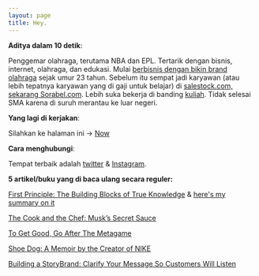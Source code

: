 ```yaml
---
layout: page
title: Hey.
---
```


**Aditya dalam 10 detik**:

Penggemar olahraga, terutama NBA dan EPL. Tertarik dengan bisnis, internet, olahraga, dan edukasi. Mulai [berbisnis dengan bikin brand olahraga](https://instagram.com/atalon.id) sejak umur 23 tahun. Sebelum itu sempat jadi karyawan (atau lebih tepatnya karyawan yang di gaji untuk belajar) di [salestock.com, sekarang Sorabel.com](https://instagram.com/sorabelofficial). Lebih suka bekerja di banding [kuliah](https://www.unimelb.edu.au). Tidak selesai SMA karena di suruh merantau ke luar negeri. 

**Yang lagi di kerjakan**:

Silahkan ke halaman ini -> [Now](/now)

**Cara menghubungi**:

Tempat terbaik adalah [twitter](https://www.twitter.com/aditya_dst) & [Instagram](https://www.instagram.com/aditya.dst).

**5 artikel/buku yang di baca ulang secara reguler:**

[First Principle: The Building Blocks of True Knowledge](https://fs.blog/2018/04/first-principles/) & [here's my summary on it](https://adityads.com/2020/05/29/summary-first-principle)

[The Cook and the Chef: Musk’s Secret Sauce](https://waitbutwhy.com/2015/11/the-cook-and-the-chef-musks-secret-sauce.html)

[To Get Good, Go After The Metagame](https://commoncog.com/blog/to-get-good-go-after-the-metagame/)

[Shoe Dog: A Memoir by the Creator of NIKE](https://www.goodreads.com/book/show/27220736-shoe-dog) 

[Building a StoryBrand: Clarify Your Message So Customers Will Listen](https://www.goodreads.com/book/show/34460583-building-a-storybrand) 
